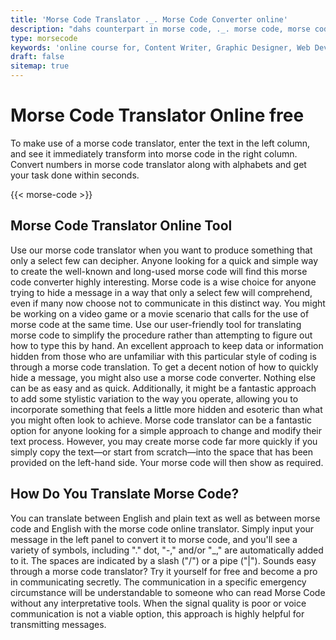 ```yaml
---
title: 'Morse Code Translator ._. Morse Code Converter online'
description: "dahs counterpart in morse code, ._. morse code, morse code mnemonics, morse code machine name, mi morse code, d in morse code, how to say hi in morse code, why was morse code invented"
type: morsecode
keywords: 'online course for, Content Writer, Graphic Designer, Web Developer, Software Engineer, Frontend Developer graphic designer, UI designer, digital marketing'
draft: false
sitemap: true
---
```


# Morse Code Translator Online free

To make use of  a morse code translator, enter the text in the left column, and see it immediately transform into morse code in the right column. Convert numbers in morse code translator along with alphabets and get your task done within seconds.

{{< morse-code >}}

## Morse Code Translator Online Tool
Use our morse code translator when you want to produce something that only a select few can decipher. Anyone looking for a quick and simple way to create the well-known and long-used morse code will find this morse code converter highly interesting. Morse code is a wise choice for anyone trying to hide a message in a way that only a select few will comprehend, even if many now choose not to communicate in this distinct way. 
You might be working on a video game or a movie scenario that calls for the use of morse code at the same time. Use our user-friendly tool for translating morse code to simplify the procedure rather than attempting to figure out how to type this by hand. An excellent approach to keep data or information hidden from those who are unfamiliar with this particular style of coding is through a morse code translation.
To get a decent notion of how to quickly hide a message, you might also use a morse code converter. Nothing else can be as easy and as quick. Additionally, it might be a fantastic approach to add some stylistic variation to the way you operate, allowing you to incorporate something that feels a little more hidden and esoteric than what you might often look to achieve.
Morse code translator can be a fantastic option for anyone looking for a simple approach to change and modify their text process. However, you may create morse code far more quickly if you simply copy the text—or start from scratch—into the space that has been provided on the left-hand side. Your morse code will then show as required.


## How Do You Translate Morse Code?
You can translate between English and plain text as well as between morse code and English with the morse code online translator. Simply input your message in the left panel to convert it to morse code, and you'll see a variety of symbols, including "." dot, "-," and/or "_," are automatically added to it. The spaces are indicated by a slash ("/") or a pipe ("|").
Sounds easy through a morse code translator? Try it yourself for free and become a pro in communicating secretly. 
The communication in a specific emergency circumstance will be understandable to someone who can read Morse Code without any interpretative tools. When the signal quality is poor or voice communication is not a viable option, this approach is highly helpful for transmitting messages.


